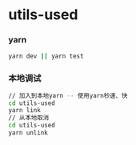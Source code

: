 # utils-used

### yarn

```bash
yarn dev || yarn test
```

### 本地调试

```bash
// 加入到本地yarn -- 使用yarn秒速、快
cd utils-used
yarn link
// 从本地取消
cd utils-used
yarn unlink
```
